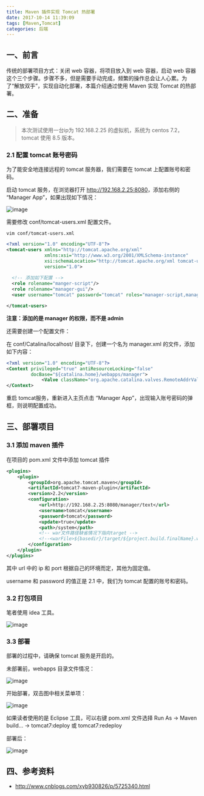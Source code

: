 ```yaml
---
title: Maven 插件实现 Tomcat 热部署
date: 2017-10-14 11:39:09
tags: [Maven,Tomcat]
categories: 后端
---
```

## 一、前言
传统的部署项目方式：关闭 web 容器，将项目放入到 web 容器，启动 web 容器这个三个步骤。步骤不多，但是需要手动完成，频繁的操作总会让人心累。为了“解放双手”，实现自动化部署，本篇介绍通过使用 Maven 实现 Tomcat 的热部署。

## 二、准备
> 本次测试使用一台ip为 192.168.2.25 的虚拟机，系统为 centos 7.2，tomcat 使用 8.5 版本。

### 2.1 配置 tomcat 账号密码

为了能安全地连接远程的 tomcat 服务器，我们需要在 tomcat 上配置账号和密码。

启动 tomcat 服务，在浏览器打开 <http://192.168.2.25:8080>，添加右侧的 “Manager App”，如果出现如下情况：

![image](http://ow97db1io.bkt.clouddn.com/maven-1.jpg)

需要修改 conf/tomcat-users.xml 配置文件。

<!-- more -->

```
vim conf/tomcat-users.xml
```

``` xml
<?xml version="1.0" encoding="UTF-8"?>
<tomcat-users xmlns="http://tomcat.apache.org/xml"
              xmlns:xsi="http://www.w3.org/2001/XMLSchema-instance"
              xsi:schemaLocation="http://tomcat.apache.org/xml tomcat-users.xsd"
              version="1.0">
              
  <!-- 添加如下配置 -->
  <role rolename="manger-script"/>
  <role rolename="manager-gui"/>
  <user username="tomcat" password="tomcat" roles="manager-script,manager-gui"/>

</tomcat-users>
```

**注意：添加的是 manager 的权限，而不是 admin**

还需要创建一个配置文件：

在 conf/Catalina/localhost/ 目录下，创建一个名为 manager.xml 的文件，添加如下内容：

``` xml
<?xml version="1.0" encoding="UTF-8"?>
<Context privileged="true" antiResourceLocking="false"
         docBase="${catalina.home}/webapps/manager">
             <Valve className="org.apache.catalina.valves.RemoteAddrValve" allow="^.*$" />
</Context>
```

重启 tomcat服务，重新进入主页点击  “Manager App”，出现输入账号密码的弹框，则说明配置成功。

## 三、部署项目

### 3.1 添加 maven 插件

在项目的 pom.xml 文件中添加 tomcat 插件

``` xml
<plugins>
    <plugin>
        <groupId>org.apache.tomcat.maven</groupId>
        <artifactId>tomcat7-maven-plugin</artifactId>
        <version>2.2</version>
        <configuration>
            <url>http://192.168.2.25:8080/manager/text</url>
            <username>tomcat</username>
            <password>tomcat</password>
            <update>true</update>
            <path>/system</path>
            <!-- war文件路径缺省情况下指向target -->
            <!--<warFile>${basedir}/target/${project.build.finalName}.war</warFile>-->
        </configuration>
    </plugin>
</plugins>
```

其中 url 中的 ip 和 port 根据自己的环境而定，其他为固定值。

username 和 password 的值正是 2.1 中，我们为 tomcat 配置的账号和密码。


### 3.2 打包项目
笔者使用 idea 工具。

![image](http://ow97db1io.bkt.clouddn.com/maven-2.jpg)

### 3.3 部署

部署的过程中，请确保 tomcat 服务是开启的。

未部署前，webapps 目录文件情况：

![image](http://ow97db1io.bkt.clouddn.com/maven-3.jpg)

开始部署，双击图中相关菜单项：

![image](http://ow97db1io.bkt.clouddn.com/maven-4.jpg)

如果读者使用的是 Eclipse 工具，可以右键 pom.xml 文件选择 Run As -> Maven build... -> tomcat7:deploy 或 tomcat7:redeploy  　　


部署后：

![image](http://ow97db1io.bkt.clouddn.com/maven-5.jpg)

## 四、参考资料
* <http://www.cnblogs.com/xyb930826/p/5725340.html>
